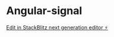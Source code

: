 # Angular-signal

[Edit in StackBlitz next generation editor ⚡️](https://stackblitz.com/~/github.com/Aditya621/Angular-signal)